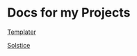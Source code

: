 # Docs for my Projects

[Templater](./templater/templater.html)

[Solstice](./solstice/solstice.html)
